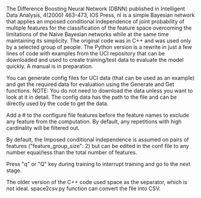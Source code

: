 The Difference Boosting Neural Network (DBNN) published in  Intelligent Data Analysis, 4(2000) 463-473, IOS Press, nl is a simple Bayesian network that applies an imposed conditional independence of joint probability of multiple features
for the classification of the feature space overcoming the limitations of the Naive Bayesian networks while at the same time maintaining its simplicity. The original code was in C++ and was used only by a selected group of people. 
The Python version is a rewrite in just a few lines of code with examples from the UCI repository that can be downloaded and used to create training/test data to evaluate the model quickly. A manual is in preparation.

You can generate config files for UCI data (that can be used as an example) and get the required data for evaluation using the Generate and Get functions. NOTE: You do not need to download the data unless you want to look at it in detail. The config data has the path to the file and can be directly used by the code to get the data.

Add a # to the configure file features before the feature names to exclude any feature from the computation. By default, any repetitions with high cardinality will be filtered out.

By default, the Imposed conditional independence is assumed on pairs of features ("feature_group_size": 2) but can be edited in the conf file to any number equal/less than the total number of features.

Press "q" or "Q" key during training to interrupt training and go to the next stage.

The older version of the C++ code used space as the separator, which is not ideal. space2csv.py function can convert the file into CSV.
